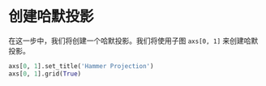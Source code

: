 # 创建哈默投影

在这一步中，我们将创建一个哈默投影。我们将使用子图 `axs[0, 1]` 来创建哈默投影。

```python
axs[0, 1].set_title('Hammer Projection')
axs[0, 1].grid(True)
```
